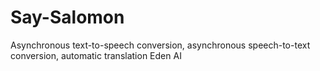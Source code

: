 # Say-Salomon
Asynchronous text-to-speech conversion, asynchronous speech-to-text conversion, automatic translation Eden AI
